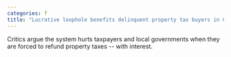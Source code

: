 ```yaml
---
categories: f
title: "Lucrative loophole benefits delinquent property tax buyers in Cook County at expense of government taxpayers new study says"
---
```

Critics argue the system hurts taxpayers and local governments when they are forced to refund property taxes -- with interest.